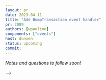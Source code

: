 ```yaml
---
layout: pr
date: 2023-04-11
title: "Add BumpTransaction event handler"
pr: 2089
authors: [wpaulino]
components: ["events"]
host: dunxen
status: upcoming
commit:
---
```


_Notes and questions to follow soon!_

<!-- TODO: Before meeting, add notes and questions
## Notes

## Questions
1. Did you review the PR? [Concept ACK, approach ACK, tested ACK, or NACK](https://github.com/lightningdevkit/rust-lightning/blob/master/CONTRIBUTING.md#peer-review)?
-->


-->
